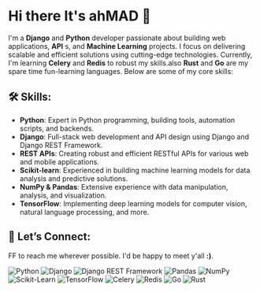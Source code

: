 # Hi there It's ____ahMAD____ 👋

I'm a __Django__ and __Python__ developer passionate about building web applications, __API__ s, and __Machine Learning__ projects. I focus on delivering scalable and efficient solutions using cutting-edge technologies. Currently, I'm learning __Celery__ and __Redis__ to robust my skills.also __Rust__ and __Go__ are my spare time fun-learning languages. Below are some of my core skills:

## 🛠️ Skills:
 - __Python__: Expert in Python programming, building tools, automation scripts, and backends.
 - __Django__: Full-stack web development and API design using Django and Django REST Framework.
 - __REST APIs__: Creating robust and efficient RESTful APIs for various web and mobile applications.
 - __Scikit-learn__: Experienced in building machine learning models for data analysis and predictive solutions.
 - __NumPy & Pandas__: Extensive experience with data manipulation, analysis, and visualization.
 - __TensorFlow__: Implementing deep learning models for computer vision, natural language processing, and more.

## 🚀 Let’s Connect:
FF to reach me wherever possible. I'd be happy to meet y'all __:)__.

![Python](https://img.shields.io/badge/Python-%233776AB.svg?logo=python&logoColor=white)
![Django](https://img.shields.io/badge/Django-%23092E20.svg?logo=django&logoColor=white)
![Django REST Framework](https://img.shields.io/badge/DRF-%23FF1709.svg?logo=django&logoColor=white)
![Pandas](https://img.shields.io/badge/Pandas-%23150458.svg?logo=pandas&logoColor=white)
![NumPy](https://img.shields.io/badge/NumPy-%23013243.svg?logo=numpy&logoColor=white)
![Scikit-Learn](https://img.shields.io/badge/Scikit--Learn-%23F7931E.svg?logo=scikit-learn&logoColor=white)
![TensorFlow](https://img.shields.io/badge/TensorFlow-%23FF6F00.svg?logo=tensorflow&logoColor=white)
![Celery](https://img.shields.io/badge/Celery-%2337825F.svg?logo=celery&logoColor=white)
![Redis](https://img.shields.io/badge/Redis-%23DC382D.svg?logo=redis&logoColor=white)
![Go](https://img.shields.io/badge/Go-%2300ADD8.svg?logo=go&logoColor=white)
![Rust](https://img.shields.io/badge/Rust-%23000000.svg?logo=rust&logoColor=white)

